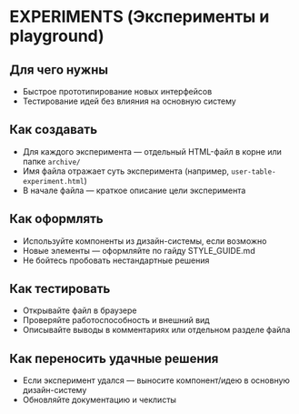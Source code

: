 # EXPERIMENTS (Эксперименты и playground)

## Для чего нужны
- Быстрое прототипирование новых интерфейсов
- Тестирование идей без влияния на основную систему

## Как создавать
- Для каждого эксперимента — отдельный HTML-файл в корне или папке `archive/`
- Имя файла отражает суть эксперимента (например, `user-table-experiment.html`)
- В начале файла — краткое описание цели эксперимента

## Как оформлять
- Используйте компоненты из дизайн-системы, если возможно
- Новые элементы — оформляйте по гайду STYLE_GUIDE.md
- Не бойтесь пробовать нестандартные решения

## Как тестировать
- Открывайте файл в браузере
- Проверяйте работоспособность и внешний вид
- Описывайте выводы в комментариях или отдельном разделе файла

## Как переносить удачные решения
- Если эксперимент удался — выносите компонент/идею в основную дизайн-систему
- Обновляйте документацию и чеклисты 